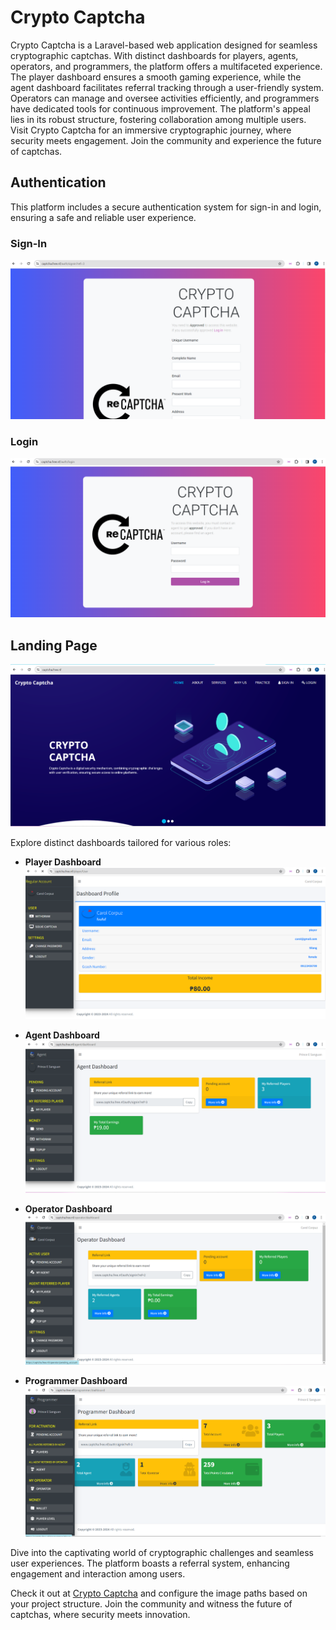 # Crypto Captcha

Crypto Captcha is a Laravel-based web application designed for seamless cryptographic captchas. With distinct dashboards for players, agents, operators, and programmers, the platform offers a multifaceted experience. The player dashboard ensures a smooth gaming experience, while the agent dashboard facilitates referral tracking through a user-friendly system. Operators can manage and oversee activities efficiently, and programmers have dedicated tools for continuous improvement. The platform's appeal lies in its robust structure, fostering collaboration among multiple users. Visit Crypto Captcha for an immersive cryptographic journey, where security meets engagement. Join the community and experience the future of captchas.

## Authentication

This platform includes a secure authentication system for sign-in and login, ensuring a safe and reliable user experience.

### Sign-In

![Screenshot](public/readme/signin.png)

### Login

![Screenshot](public/readme/login.png)

## Landing Page

![Landing Page](public/readme/landing_page.png)

Explore distinct dashboards tailored for various roles:

-   **Player Dashboard**
    ![Screenshot](public/readme/player.png)

-   **Agent Dashboard**
    ![Screenshot](public/readme/agent.png)

-   **Operator Dashboard**
    ![Screenshot](public/readme/operator.png)

-   **Programmer Dashboard**
    ![Screenshot](public/readme/programmer.png)

Dive into the captivating world of cryptographic challenges and seamless user experiences. The platform boasts a referral system, enhancing engagement and interaction among users.

Check it out at [Crypto Captcha](https://www.captcha.free.nf) and configure the image paths based on your project structure. Join the community and witness the future of captchas, where security meets innovation.
